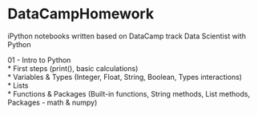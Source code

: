 # DataCampHomework
iPython notebooks written based on DataCamp track Data Scientist with Python

01 - Intro to Python  
    * First steps (print(), basic calculations)  
    * Variables & Types (Integer, Float, String, Boolean, Types interactions)  
    * Lists  
    * Functions & Packages (Built-in functions, String methods, List methods, Packages - math & numpy)  
